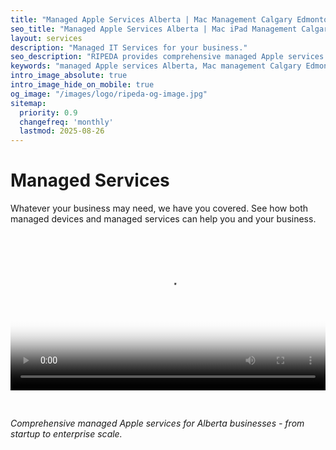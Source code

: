 ```yaml
---
title: "Managed Apple Services Alberta | Mac Management Calgary Edmonton Red Deer Lethbridge| RIPEDA"
seo_title: "Managed Apple Services Alberta | Mac iPad Management Calgary Edmonton Red Deer Lethbridge"
layout: services
description: "Managed IT Services for your business."
seo_description: "RIPEDA provides comprehensive managed Apple services across Alberta. Expert Mac management, iPad deployment, and Apple device solutions for businesses in Calgary, Edmonton, Red Deer, Lethbridge."
keywords: "managed Apple services Alberta, Mac management Calgary Edmonton Red Deer Lethbridge, Apple device management Alberta, iPad deployment Red Deer, managed IT services Calgary, Apple business support Alberta"
intro_image_absolute: true
intro_image_hide_on_mobile: true
og_image: "/images/logo/ripeda-og-image.jpg"
sitemap:
  priority: 0.9
  changefreq: 'monthly'
  lastmod: 2025-08-26
---
```


# Managed Services

Whatever your business may need, we have you covered. See how both managed devices and managed services can help you and your business.


<div class="video-container" style="position: relative; padding-bottom: 56%; height: 0; overflow: hidden;">
  <video autoplay controls width="100%" height="auto" poster="/images/services/RIPEDA-Managed-Macs.png">
    <source src="/images/services/RIPEDA-Managed-Macs.mov" type="video/mp4">
    Your browser does not support the video tag.
  </video>
</div>

*Comprehensive managed Apple services for Alberta businesses - from startup to enterprise scale.*